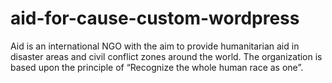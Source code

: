 # aid-for-cause-custom-wordpress
Aid is an international NGO with the aim to provide humanitarian aid in disaster areas and civil conflict zones around the world. The organization is based upon the principle of “Recognize the whole human race as one”.
